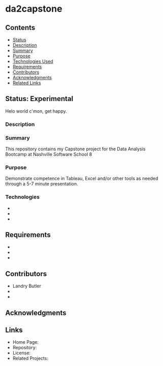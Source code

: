 # da2capstone

## Contents
- [Status](#Status)
- [Description](#Description)
- [Summary](#Summary)
- [Purpose](#Purpose)
- [Technologies Used](#Technologies)
- [Requirements](#Requirements)
- [Contributors](#Contributors)
- [Acknowledgments](#Acknowledgments)
- [Related Links](#Links)

## Status: Experimental
Helo world c'mon, get happy.

### Description

### Summary
This repository contains my Capstone project for the Data Analysis Bootcamp at Nashville Software School
8
### Purpose
Demonstrate competence in Tableau, Excel and/or other tools as needed through a 5-7 minute presentation.

### Technologies
- 
- 
- 

## Requirements
- 
- 
- 

## Contributors
- Landry Butler
- 
- 

## Acknowledgments

## Links
- Home Page: 
- Repository: 
- License: 
- Related Projects: 
